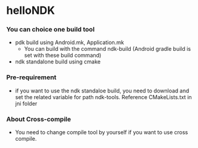 # helloNDK

### You can choice one build tool 
- pdk build using Android.mk, Application.mk
    - You can build with the command ndk-build (Android gradle build is set with these build command)
- ndk standalone build using cmake

### Pre-requirement
- if you want to use the ndk standaloe build, you need to download and set the related variable for
  path ndk-tools. Reference CMakeLists.txt in jni folder

### About Cross-compile
- You need to change compile tool by yourself if you want to use cross compile. 

